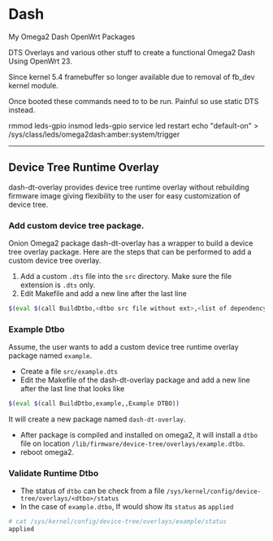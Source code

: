 # Dash
My Omega2 Dash OpenWrt Packages

DTS Overlays and various other stuff to create a functional Omega2 Dash Using OpenWrt 23.  

Since kernel 5.4 framebuffer so longer available due to removal of fb_dev kernel module.

Once booted these commands need to to be run. Painful so use static DTS instead.

rmmod leds-gpio
insmod leds-gpio
service led restart
echo "default-on" >  /sys/class/leds/omega2dash:amber:system/trigger

----------------------

## Device Tree Runtime Overlay

dash-dt-overlay provides device tree runtime overlay without rebuilding firmware image giving flexibility to the user for easy customization of device tree.

### Add custom device tree package.

Onion Omega2 package dash-dt-overlay has a wrapper to build a device tree overlay package. Here are the steps that can be performed to add a custom device tree overlay.

1. Add a custom `.dts` file into the `src` directory. Make sure the file extension is `.dts` only.
2. Edit Makefile and add a new line after the last line

```bash
$(eval $(call BuildDtbo,<dtbo src file without ext>,<list of dependency packages>,<package description>))
```
### Example Dtbo

Assume, the user wants to add a custom device tree runtime overlay package named `example`.
- Create a file `src/example.dts`
- Edit the Makefile of the dash-dt-overlay package and add a new line after the last line that looks like

```bash
$(eval $(call BuildDtbo,example,,Example DTBO))
```

It will create a new package named `dash-dt-overlay`.

- After package is compiled and installed on omega2, it will install a `dtbo` file on location `/lib/firmware/device-tree/overlays/example.dtbo`.
- reboot omega2.

### Validate Runtime Dtbo

- The status of `dtbo` can be check from a file `/sys/kernel/config/device-tree/overlays/<dtbo>/status`
- In the case of `example.dtbo`, If would show its `status` as `applied`

```bash
# cat /sys/kernel/config/device-tree/overlays/example/status
applied
```
